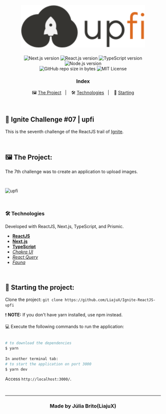 <h1 align="center">
  <img src="https://github.com/LiajuX/Ignite-ReactJS-upfi/blob/master/public/logo-readme-2.svg" alt="Spacetraveling" width="400px">
</h1>

<p align="center">  
  <img alt="Next.js version" src="https://img.shields.io/badge/Next.js-v10.0.9-ffffff?style=flat&logoColor=next.js&logo=next.js">
  
  <img alt="React.js version" src="https://img.shields.io/badge/React.js-v17.0.2-60dafb?style=flat&logoColor=60dafb&logo=react">

  <img alt="TypeScript version" src="https://img.shields.io/badge/TypeScript-v4.2.3-007acc?style=flat&logoColor=007acc&logo=typescript">
   
  <img alt="Node.js version" src="https://img.shields.io/badge/Node.js-v14.18.0-689f63?style=flat&logoColor=689f63&logo=node.js">


  <br>
  
  <img alt="GitHub repo size in bytes" src="https://img.shields.io/github/repo-size/LiajuX/Ignite-ReactJS-upfi?color=green">
    
   <img alt="MIT License" src="https://img.shields.io/github/license/LiajuX/Ignite-ReactJS-upfi">
</p>

<h3 align="center">
  Index
</h3>

<p align="center">
  🖼 <a href="#%EF%B8%8F-the-project">The Project</a>&nbsp;&nbsp;&nbsp;|&nbsp;&nbsp;&nbsp;
  🛠 <a href="#-technologies">Technologies</a>&nbsp;&nbsp;&nbsp;|&nbsp;&nbsp;&nbsp;
  🏁 <a href="#-starting-the-project">Starting</a>
</p>

<br>

## 🚀 Ignite Challenge #07 | upfi 
This is the seventh challenge of the ReactJS trail of [Ignite](https://rocketseat.com.br/ignite).

<br> 

## 🖼 The Project:

The 7th challenge was to create an application to upload images.

<br>

![upfi](https://user-images.githubusercontent.com/53796370/167528583-75477873-45b2-4545-a4db-c7fb1e698118.gif)

<br/>

### 🛠 Technologies
Developed with ReactJS, Next.js, TypeScript, and Prismic.

- **[ReactJS](https://reactjs.org/)**
- **[Next.js](https://nextjs.org/)**
- **[TypeScript](https://www.typescriptlang.org/)**
- *[Chakra UI](https://chakra-ui.com/)*
- *[React Query](https://react-query.tanstack.com/)*
- *[Fauna](https://fauna.com/)*

<br>

## 🏁 Starting the project:

Clone the project: `git clone https://github.com/LiajuX/Ignite-ReactJS-upfi`

❗ **NOTE:** If you don't have yarn installed, use npm instead.

💻 Execute the following commands to run the application:

````zsh

# to download the dependencies
$ yarn

In another terminal tab:
# to start the application on port 3000
$ yarn dev

````
Access `http://localhost:3000/`.

<br>

---

<h3 align="center" >
  Made by Júlia Brito(LiajuX)
</h3>
